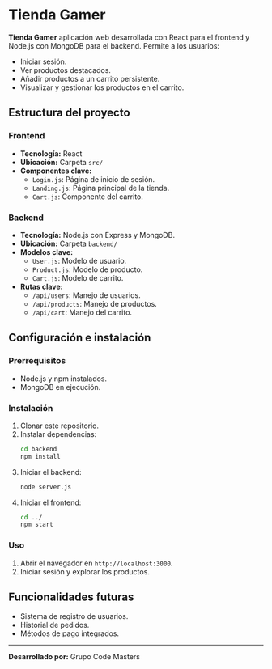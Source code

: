 
# Tienda Gamer

**Tienda Gamer** aplicación web desarrollada con React para el frontend y Node.js con MongoDB para el backend. Permite a los usuarios:

- Iniciar sesión.
- Ver productos destacados.
- Añadir productos a un carrito persistente.
- Visualizar y gestionar los productos en el carrito.

## Estructura del proyecto

### Frontend
- **Tecnología:** React
- **Ubicación:** Carpeta `src/`
- **Componentes clave:**
  - `Login.js`: Página de inicio de sesión.
  - `Landing.js`: Página principal de la tienda.
  - `Cart.js`: Componente del carrito.

### Backend
- **Tecnología:** Node.js con Express y MongoDB.
- **Ubicación:** Carpeta `backend/`
- **Modelos clave:**
  - `User.js`: Modelo de usuario.
  - `Product.js`: Modelo de producto.
  - `Cart.js`: Modelo de carrito.
- **Rutas clave:**
  - `/api/users`: Manejo de usuarios.
  - `/api/products`: Manejo de productos.
  - `/api/cart`: Manejo del carrito.

## Configuración e instalación

### Prerrequisitos
- Node.js y npm instalados.
- MongoDB en ejecución.

### Instalación
1. Clonar este repositorio.
2. Instalar dependencias:
   ```bash
   cd backend
   npm install
   ```
3. Iniciar el backend:
   ```bash
   node server.js
   ```
4. Iniciar el frontend:
   ```bash
   cd ../
   npm start
   ```

### Uso
1. Abrir el navegador en `http://localhost:3000`.
2. Iniciar sesión y explorar los productos.

## Funcionalidades futuras
- Sistema de registro de usuarios.
- Historial de pedidos.
- Métodos de pago integrados.

---
**Desarrollado por:** Grupo Code Masters
